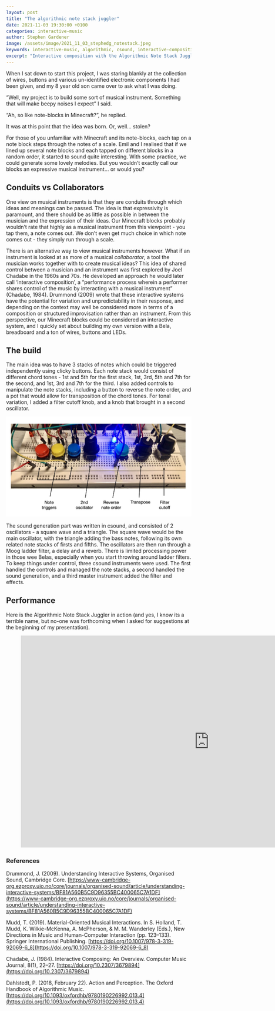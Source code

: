 ```yaml
---
layout: post
title: "The algorithmic note stack juggler"
date: 2021-11-03 19:30:00 +0100
categories: interactive-music
author: Stephen Gardener
image: /assets/image/2021_11_03_stephedg_notestack.jpeg
keywords: interactive-music, algorithmic, csound, interactive-composition
excerpt: "Interactive composition with the Algorithmic Note Stack Juggler."
---
```



When I sat down to start this project, I was staring blankly at the collection of wires, buttons and various un-identified electronic components I had been given, and my 8 year old son came over to ask what I was doing.

“Well, my project is to build some sort of musical instrument. Something that will make beepy noises I expect” I said.

“Ah, so like note-blocks in Minecraft?”, he replied.

It was at this point that the idea was born. Or, well… stolen?

For those of you unfamiliar with Minecraft and its note-blocks, each tap on a note block steps through the notes of a scale. Emil and I realised that if we lined up several note blocks and each tapped on different blocks in a random order, it started to sound quite interesting. With some practice, we could generate some lovely melodies. But you wouldn’t exactly call our blocks an expressive musical instrument… or would you?

## Conduits vs Collaborators

One view on musical instruments is that they are conduits through which ideas and meanings can be passed. The idea is that expressivity is paramount, and there should be as little as possible in between the musician and the expression of their ideas. Our Minecraft blocks probably wouldn’t rate that highly as a musical instrument from this viewpoint - you tap them, a note comes out. We don’t even get much choice in which note comes out - they simply run through a scale.

There is an alternative way to view musical instruments however. What if an instrument is looked at as more of a musical *collaborator*, a tool the musician works together with to create musical ideas? This idea of shared control between a musician and an instrument was first explored by Joel Chadabe in the 1960s and 70s. He developed an approach he would later call ‘interactive composition’, a “performance process wherein a performer shares control of the music by interacting with a musical instrument” (Chadabe, 1984). Drummond (2009) wrote that these interactive systems have the potential for variation and unpredictability in their response, and depending on the context may well be considered more in terms of a composition or structured improvisation rather than an instrument. From this perspective, our Minecraft blocks could be considered an interactive system, and I quickly set about building my own version with a Bela, breadboard and a ton of wires, buttons and LEDs.

## The build

The main idea was to have 3 stacks of notes which could be triggered independently using clicky buttons. Each note stack would consist of different chord tones - 1st and 5th for the first stack, 1st, 3rd, 5th and 7th for the second, and 1st, 3rd and 7th for the third. I also added controls to manipulate the note stacks, including a button to reverse the note order, and a pot that would allow for transposition of the chord tones. For tonal variation, I added a filter cutoff knob, and a knob that brought in a second oscillator.

![The algorithmic note stack juggler](/assets/image/2021_11_03_stephedg_notestack2.jpeg "The algorithmic note stack juggler")

The sound generation part was written in csound, and consisted of 2 oscillators - a square wave and a triangle. The square wave would be the main oscillator, with the triangle adding the bass notes, following its own related note stacks of firsts and fifths. The oscillators are then run through a Moog ladder filter, a delay and a reverb. There is limited processing power in those wee Belas, especially when you start throwing around ladder filters. To keep things under control, three csound instruments were used. The first handled the controls and managed the note stacks, a second handled the sound generation, and a third master instrument added the filter and effects.

## Performance

Here is the Algorithmic Note Stack Juggler in action (and yes, I know its a terrible name, but no-one was forthcoming when I asked for suggestions at the beginning of my presentation).

<figure style="float: none">
   <iframe src="https://www.uio.no/english/studies/programmes/mct-master/blog/assets/video/2021_11_03_stephedg_notestack.mp4" width="1024" height="576" frameborder="0" allowfullscreen></iframe>
</figure>



### References

Drummond, J. (2009). Understanding Interactive Systems, Organised Sound, Cambridge Core. [https://www-cambridge-org.ezproxy.uio.no/core/journals/organised-sound/article/understanding-interactive-systems/BF81A560B5C9D96355BC400065C7A1DF](https://www-cambridge-org.ezproxy.uio.no/core/journals/organised-sound/article/understanding-interactive-systems/BF81A560B5C9D96355BC400065C7A1DF)

Mudd, T. (2019). Material-Oriented Musical Interactions. In S. Holland, T. Mudd, K. Wilkie-McKenna, A. McPherson, & M. M. Wanderley (Eds.), New Directions in Music and Human-Computer Interaction (pp. 123–133). Springer International Publishing. [https://doi.org/10.1007/978-3-319-92069-6_8](https://doi.org/10.1007/978-3-319-92069-6_8)

Chadabe, J. (1984). Interactive Composing: An Overview. Computer Music Journal, 8(1), 22–27. [https://doi.org/10.2307/3679894](https://doi.org/10.2307/3679894)

Dahlstedt, P. (2018, February 22). Action and Perception. The Oxford Handbook of Algorithmic Music. [https://doi.org/10.1093/oxfordhb/9780190226992.013.4](https://doi.org/10.1093/oxfordhb/9780190226992.013.4)
